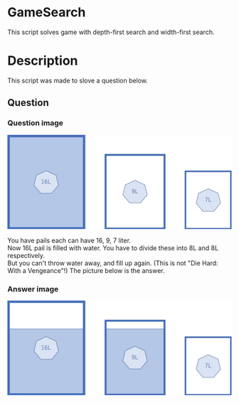 # GameSearch
This script solves game with depth-first search and width-first search.
  
# Description
This script was made to slove a question below.  
  
## Question
### Question image
![question](https://github.com/SauravBrahma/GameSearch/blob/images/image1.png)  
  
You have pails each can have 16, 9, 7 liter.  
Now 16L pail is filled with water. You have to divide these into 8L and 8L respectively.  
But you can't throw water away, and fill up again. (This is not "Die Hard: With a Vengeance"!)  The picture below is the answer.  
  
### Answer image
![answer](https://github.com/SauravBrahma/GameSearch/blob/images/image2.png)  
